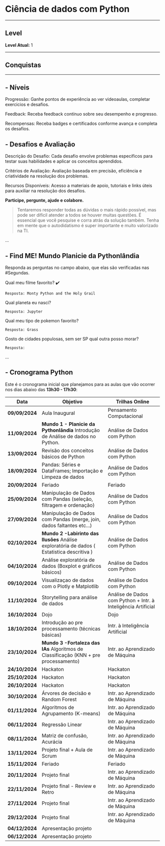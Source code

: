 # Ciência de dados com Python

---
## Level
**Level Atual:** 1

---
## Conquistas


---
## -  Níveis
Progressão: Ganhe pontos de experiência ao ver videoaulas, completar exercicios e desafios. 

Feedback: Receba feedback contínuo sobre seu desempenho e progresso. 

Recompensas: Receba badges e certificados conforme avança e completa os desafios. 

## -  Desafios e Avaliação

Descrição do Desafio: Cada desafio envolve problemas específicos para testar suas habilidades e aplicar os conceitos aprendidos.

Critérios de Avaliação: Avaliação baseada em precisão, eficiência e criatividade na resolução dos problemas.

Recursos Disponíveis: Acesso a materiais de apoio, tutoriais e links úteis para auxiliar na resolução dos desafios.


**Participe, pergunte, ajude e colabore.**

> Tentaremos responder todas as dúvidas o mais rápido possível, mas pode ser difícil atender a todos se houver muitas questões. É essencial que você pesquise e corra atrás da solução também. Tenha em mente que o autodidatismo é super importante e muito valorizado na TI.

...


## - Find ME! Mundo Planicie da Pythonlândia
Responda as perguntas no campo abaixo, que elas são verificadas nas #Segundas.

Qual meu filme favorito? :heavy_check_mark:
```
Resposta: Monty Python and the Holy Grail
```
Qual planeta eu nasci? 
```
Resposta: Jupyter
```
Qual meu tipo de pokemon favorito?
```
Resposta: Grass
```
Gosto de cidades populosas, sem ser SP qual outra posso morar?
```
Resposta:
```

...


## - Cronograma Python

Este é o cronograma inicial que planejamos para as aulas que vão ocorrer nos dias abaixo das **13h30 - 17h30**:

| Data | Objetivo | Trilhas Online |
| - | - | - |
| **09/09/2024** | Aula Inaugural |Pensamento Computacional|
| **11/09/2024** | **Mundo 1 - Planicie da Pythonlândia** Introdução de Análise de dados no Python. |Análise de Dados com Python|
| **13/09/2024** | Revisão dos conceitos básicos de Python |Análise de Dados com Python|
| **18/09/2024** | Pandas: Séries e DataFrames; Importação e Limpeza de dados |Análise de Dados com Python|
| **20/09/2024** | Feriado | Feriado |
| **25/09/2024** | Manipulação de Dados com Pandas (seleção, filtragem e ordenação) |Análise de Dados com Python|
| **27/09/2024** | Manipulação de Dados com Pandas (merge, join, dados faltantes etc...) |Análise de Dados com Python|
| **02/10/2024** | **Mundo 2 -Labirinto das Ilusões** Análise exploratória de dados ( Estatistica descritiva ) |Análise de Dados com Python|
| **04/10/2024** | Análise exploratória de dados (Boxplot e gráficos básicos) |Análise de Dados com Python|
| **09/10/2024** | Visualizaçao de dados com o Plotly e Matplotlib |Análise de Dados com Python|
| **11/10/2024** | Storytelling para análise de dados |Análise de Dados com Python + Intr. à Inteligência Artificial|
| **16/10/2024** | Dojo|Dojo|
| **18/10/2024** | Introdução ao pre processamento (técnicas básicas)|Intr. à Inteligência Artificial|
| **23/10/2024** | **Mundo 3 -Fortaleza das IAs** Algoritmos de Classificação (KNN + pre processamento)|Intr. ao Aprendizado de Máquina|
| **24/10/2024** | Hackaton |Hackaton|
| **25/10/2024** | Hackaton |Hackaton|
| **26/10/2024** | Hackaton |Hackaton|
| **30/10/2024** | Árvores de decisão e Random Forest|Intr. ao Aprendizado de Máquina|
| **01/11/2024** | Algoritmos de Agrupamento (K-means)|Intr. ao Aprendizado de Máquina|
| **06/11/2024** | Regressão Linear|Intr. ao Aprendizado de Máquina|
| **08/11/2024** | Matriz de confusão, Acurácia|Intr. ao Aprendizado de Máquina|
| **13/11/2024** | Projeto final + Aula de Scrum|Intr. ao Aprendizado de Máquina|
| **15/11/2024** | Feriado | Feriado |
| **20/11/2024** | Projeto final|Intr. ao Aprendizado de Máquina|
| **22/11/2024** | Projeto final - Review e Retro|Intr. ao Aprendizado de Máquina|
| **27/11/2024** | Projeto final|Intr. ao Aprendizado de Máquina|
| **29/12/2024** | Projeto final|Intr. ao Aprendizado de Máquina|
| **04/12/2024** | Apresentação projeto||
| **06/12/2024** | Apresentação projeto||
